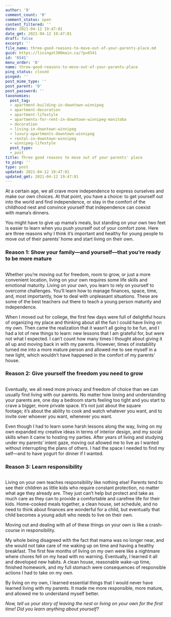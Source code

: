 ```yaml
---
author: '9'
comment_count: '0'
comment_status: open
content_filtered: ''
date: 2021-04-12 19:47:01
date_gmt: 2021-04-12 19:47:01
draft: false
excerpt: ''
file_name: three-good-reasons-to-move-out-of-your-parents-place.md
guid: https://livingat300main.ca/?p=6541
id: '6541'
menu_order: '0'
name: three-good-reasons-to-move-out-of-your-parents-place
ping_status: closed
pinged: ''
post_mime_type: ''
post_parent: '0'
post_password: ''
taxonomies:
  post_tag:
  - apartment-building-in-downtown-winnipeg
  - apartment-decoration
  - apartment-lifestyle
  - apartments-for-rent-in-downtown-winnipeg-manitoba
  - decoration
  - living-in-downtown-winnipeg
  - luxury-apartments-downtown-winnipeg
  - rental-in-downtown-winnipeg
  - winnipeg-lifestyle
  post_type:
  - post
title: Three good reasons to move out of your parents' place
to_ping: ''
type: post
updated: 2021-04-12 19:47:01
updated_gmt: 2021-04-12 19:47:01
---
```

<!-- wp:paragraph -->
<p>At a certain age, we all crave more independence to express&nbsp;ourselves&nbsp;and make our own choices.&nbsp;At that point, you have a choice:&nbsp;to get&nbsp;yourself&nbsp;out into the world and find&nbsp;independence,&nbsp;or stay in the comfort of&nbsp;the childhood nest and&nbsp;convince yourself that independence can coexist with&nbsp;mama’s dinners.&nbsp;&nbsp;</p>
<!-- /wp:paragraph -->

<!-- wp:paragraph -->
<p>You might have to give up mama’s meals, but standing on your own two feet is easier to learn when you push yourself out of your comfort zone. Here are three reasons why I think it’s important and healthy for young people to move out of their parents’ home and start living on their own.&nbsp;&nbsp;</p>
<!-- /wp:paragraph -->

<!-- wp:heading {"level":3} -->
<h3><strong>Reason 1:&nbsp;</strong><strong>Show your family—and yourself—that you’re ready to be more mature&nbsp;</strong>&nbsp;</h3>
<!-- /wp:heading -->

<!-- wp:image {"id":6542,"sizeSlug":"large","linkDestination":"none"} -->
<figure class="wp-block-image size-large"><img src="https://livingat300main.ca/wp-content/uploads/2021/04/300main-chores-1024x683.jpg" alt="" class="wp-image-6542"/></figure>
<!-- /wp:image -->

<!-- wp:paragraph -->
<p>Whether you’re moving out for freedom, room to grow, or just a more convenient location, living on your own requires some life skills and emotional maturity. Living on your own, you learn to rely on yourself to overcome challenges. You’ll learn how&nbsp;to manage finances, space, time, and, most importantly, how to deal with unpleasant situations.&nbsp;These are some of the&nbsp;best teachers out there to teach&nbsp;a young person maturity and independence.&nbsp;&nbsp;</p>
<!-- /wp:paragraph -->

<!-- wp:paragraph -->
<p>When I moved out for college, the first few days were full of delightful hours of organizing my place and thinking about all the fun I could have living on my own. Then came the realization that it wasn’t all going to be fun, and I had a lot of new things to learn: new lessons&nbsp;that&nbsp;I am grateful for, but&nbsp;were not what I expected.&nbsp;I can’t count how many times I thought about giving it all up and moving back in with my parents.&nbsp;However, times of&nbsp;instability turned&nbsp;me into a&nbsp;more&nbsp;mature person and allowed me&nbsp;to see myself in a new light, which wouldn’t have happened in&nbsp;the comfort of my parents' house.&nbsp;&nbsp;&nbsp;</p>
<!-- /wp:paragraph -->

<!-- wp:heading {"level":3} -->
<h3><strong>Reason 2:&nbsp;</strong><strong>Give yourself the freedom you need to grow&nbsp;</strong>&nbsp;</h3>
<!-- /wp:heading -->

<!-- wp:image {"id":6543,"sizeSlug":"large","linkDestination":"none"} -->
<figure class="wp-block-image size-large"><img src="https://livingat300main.ca/wp-content/uploads/2021/04/300main-freedom-1024x707.jpg" alt="" class="wp-image-6543"/></figure>
<!-- /wp:image -->

<!-- wp:paragraph -->
<p>Eventually, we all need more&nbsp;privacy&nbsp;and freedom of choice than we can usually find living with our parents.&nbsp;No matter how loving&nbsp;and understanding your&nbsp;parents are,&nbsp;one day&nbsp;a bedroom starts feeling too tight&nbsp;and you start to crave a bigger, more private space.&nbsp;It’s&nbsp;not&nbsp;just&nbsp;about the square footage;&nbsp;it’s&nbsp;about the ability to&nbsp;cook&nbsp;and watch&nbsp;whatever&nbsp;you want,&nbsp;and to invite&nbsp;over&nbsp;whoever&nbsp;you want, whenever you want.&nbsp;&nbsp;</p>
<!-- /wp:paragraph -->

<!-- wp:paragraph -->
<p>Even though I had to learn some harsh lessons along the way,&nbsp;living on my own expanded my creative ideas in terms of interior design, and my social skills when it came to hosting my parties. After years of living and studying under my parents’&nbsp;intent&nbsp;gaze, moving out allowed me to live as I wanted without interrupting the plans of others.&nbsp;I had the space I needed to find my self—and to have yogurt for dinner if I wanted.&nbsp;&nbsp;</p>
<!-- /wp:paragraph -->

<!-- wp:heading {"level":3} -->
<h3><strong>Reason 3:&nbsp;</strong><strong>Learn responsibility&nbsp;</strong>&nbsp;&nbsp;</h3>
<!-- /wp:heading -->

<!-- wp:image {"id":6544,"sizeSlug":"large","linkDestination":"none"} -->
<figure class="wp-block-image size-large"><img src="https://livingat300main.ca/wp-content/uploads/2021/04/300main-responsibility-1024x683.jpg" alt="" class="wp-image-6544"/></figure>
<!-- /wp:image -->

<!-- wp:paragraph -->
<p>Living on your own teaches responsibility like nothing else!&nbsp;Parents tend to see&nbsp;their children as little kids&nbsp;who require constant protection,&nbsp;no matter what age they already are. They just can’t help but&nbsp;protect and take as much care as they can to provide a comfortable and carefree&nbsp;life for their kids.&nbsp;Home-cooked meals together,&nbsp;a&nbsp;clean house, set schedule,&nbsp;and no need to think about&nbsp;finances&nbsp;are wonderful for a child, but eventually that child becomes a young adult who needs to live on their own.&nbsp;&nbsp;</p>
<!-- /wp:paragraph -->

<!-- wp:paragraph -->
<p>Moving out and dealing with all of these things on your own is like a crash-course in responsibility.&nbsp;&nbsp;</p>
<!-- /wp:paragraph -->

<!-- wp:paragraph -->
<p>My whole&nbsp;being&nbsp;disagreed with the fact that mama was&nbsp;no longer near, and she would not take care of me waking up on time and having a healthy breakfast. The first few months&nbsp;of living on my own&nbsp;were like&nbsp;a nightmare where chores fell on my head with no warning.&nbsp;Eventually, I learned it all and developed new habits. A&nbsp;clean house,&nbsp;reasonable wake-up time, finished homework, and my full stomach were consequences of responsible actions I had to take on my own.&nbsp;&nbsp;</p>
<!-- /wp:paragraph -->

<!-- wp:paragraph -->
<p>By living on my own,&nbsp;I learned essential things that I would&nbsp;never have learned living with my parents.&nbsp;It made me more responsible, more mature, and allowed me to understand myself better.&nbsp;&nbsp;</p>
<!-- /wp:paragraph -->

<!-- wp:paragraph -->
<p><em>Now, tell us your story of leaving the nest or living on your own for the first time! Did you learn anything about yourself?&nbsp;&nbsp;</em>&nbsp;</p>
<!-- /wp:paragraph -->